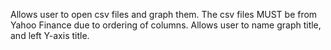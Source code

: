 Allows user to open csv files and graph them.
The csv files MUST be from Yahoo Finance due to ordering of columns.
Allows user to name graph title, and left Y-axis title.
